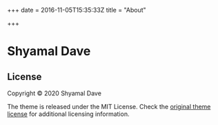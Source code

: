 +++
date = 2016-11-05T15:35:33Z
title = "About"

+++
# Shyamal Dave

## License

Copyright © 2020 Shyamal Dave

The theme is released under the MIT License. Check the [original theme license](https://github.com/panr/hugo-theme-terminal/blob/master/LICENSE.md) for additional licensing information.